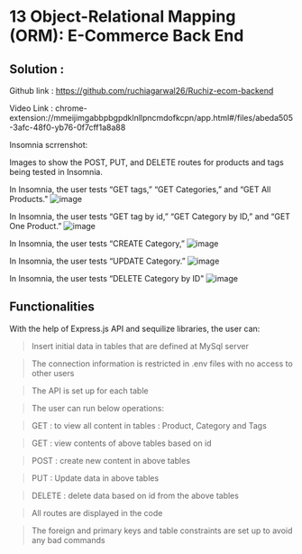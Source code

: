 # 13 Object-Relational Mapping (ORM): E-Commerce Back End

## Solution :

Github link : https://github.com/ruchiagarwal26/Ruchiz-ecom-backend

Video Link : chrome-extension://mmeijimgabbpbgpdklnllpncmdofkcpn/app.html#/files/abeda505-3afc-48f0-yb76-0f7cff1a8a88

Insomnia scrrenshot:

Images to show the POST, PUT, and DELETE routes for products and tags being tested in Insomnia.

In Insomnia, the user tests “GET tags,” “GET Categories,” and “GET All Products."
![image](https://user-images.githubusercontent.com/115508901/228685170-8feb7f97-b5a6-402a-bdeb-2b03683cf8fe.png)

In Insomnia, the user tests “GET tag by id,” “GET Category by ID,” and “GET One Product.”
![image](https://user-images.githubusercontent.com/115508901/228685242-d2376e48-62ab-4b4a-b7a1-cafe01c875ac.png)

In Insomnia, the user tests “CREATE Category,” 
![image](https://user-images.githubusercontent.com/115508901/228685295-af886158-69a2-4931-a2ae-41c389838a93.png)

In Insomnia, the user tests “UPDATE Category.”
![image](https://user-images.githubusercontent.com/115508901/228685343-87d00d75-7bef-4091-b3f2-98a518e01ed9.png)

In Insomnia, the user tests “DELETE Category by ID"
![image](https://user-images.githubusercontent.com/115508901/228685406-3b73be4d-f469-41e1-9de4-c29934578af1.png)


## Functionalities

With the help of Express.js API and sequilize libraries, the user can:

> Insert initial data in tables that are defined at MySql server

> The connection information is restricted in .env files with no access to other users

> The API is set up for each table

> The user can run below operations:

>    GET : to view all content in tables : Product, Category and Tags

>    GET : view contents of above tables based on id

>    POST : create new content in above tables

>    PUT : Update data in above tables

>    DELETE : delete data based on id from the above tables

> All routes are displayed in the code

> The foreign and primary keys and table constraints are set up to avoid any bad commands


